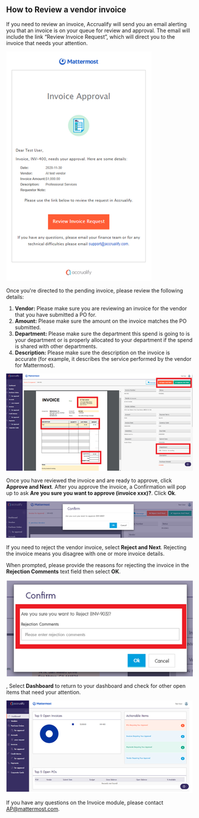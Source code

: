 ## How to Review a vendor invoice

If you need to review an invoice, Accrualify will send you an email alerting you that an invoice is on your queue for review and approval. The email will include the link “Review Invoice Request”, which will direct you to the invoice that needs your attention.

![](../../../../.gitbook/assets/How-to-review-a-vendor-invoice-1.PNG)

Once you're directed to the pending invoice, please review the following details:

1. **Vendor:** Please make sure you are reviewing an invoice for the vendor that you have submitted a PO for.
2. **Amount:** Please make sure the amount on the invoice matches the PO submitted.
3. **Department:** Please make sure the department this spend is going to is your department or is properly allocated to your department if the spend is shared with other departments.
4. **Description:** Please make sure the description on the invoice is accurate (for example, it describes the service performed by the vendor for Mattermost).

![](../../../../.gitbook/assets/How-to-review-a-vendor-invoice-2.PNG)

Once you have reviewed the invoice and are ready to approve, click **Approve and Next**. After you approve the invoice, a Confirmation will pop up to ask **Are you sure you want to approve (invoice xxx)?**. Click **Ok**.

![](../../../../.gitbook/assets/How-to-review-a-vendor-invoice-3.PNG)

If you need to reject the vendor invoice, select **Reject and Next**. Rejecting the invoice means you disagree with one or more invoice details. 

When prompted, please provide the reasons for rejecting the invoice in the **Rejection Comments** text field then select **OK**.

![](../../../../.gitbook/assets/How-to-review-a-vendor-invoice-4.PNG)

, Select **Dashboard** to return to your dashboard and check for other open items that need your attention.

![](../../../../.gitbook/assets/How-to-review-a-vendor-invoice-5.PNG)

If you have any questions on the Invoice module, please contact [AP@mattermost.com](AP@mattermost.com).

